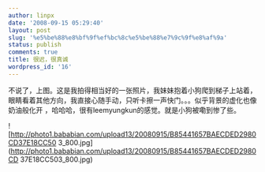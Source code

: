 ```yaml
---
author: linpx
date: '2008-09-15 05:29:40'
layout: post
slug: '%e5%be%88%e8%bf%9f%ef%bc%8c%e5%be%88%e7%9c%9f%e8%af%9a'
status: publish
comments: true
title: 很迟，很真诚
wordpress_id: '16'
---
```


不说了，上图。这是我拍得相当好的一张照片，我妹妹抱着小狗爬到梯子上站着，眼睛看着其他方向，我直接心随手动，只听卡擦一声快门。。。似乎背景的虚化也像奶油般化开
，哈哈哈，很有leemyungkun的感觉。就是小狗被嘞到惨了些。

  
![http://photo1.bababian.com/upload13/20080915/B85441657BAECDED2980CD37E18CC50
3_800.jpg](http://photo1.bababian.com/upload13/20080915/B85441657BAECDED2980CD
37E18CC503_800.jpg)

